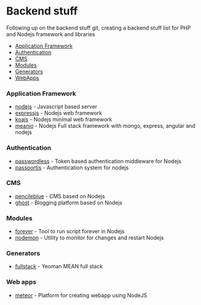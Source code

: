 Backend stuff
========================

Following up on the backend stuff git, creating a backend stuff list for PHP and Nodejs framework and libraries

- [Application Framework](#application-framework)
- [Authentication](#authentication)
- [CMS](#cms)
- [Modules](#modules)
- [Generators](#generators)
- [WebApps](webapps)

### Application Framework
- [nodejs](https://nodejs.org/) - Javascript based server
- [expressjs](http://expressjs.com/) - Nodejs web framework
- [koajs](http://koajs.com/) - Nodejs minimal web framework
- [meanio](http://mean.io/#!/) - Nodejs Full stack framework with mongo, express, angular and nodejs


### Authentication
- [passwordless](https://passwordless.net/) - Token based authentication middleware for Nodejs
- [passportjs](http://passportjs.org/) - Authentication system for nodejs


### CMS
- [pencileblue](https://pencilblue.org/) - CMS based on Nodejs
- [ghost](https://ghost.org/) - Blogging platform based on Nodejs

### Modules
- [forever](https://github.com/foreverjs/forever) - Tool to run script forever in Nodejs
- [nodemon](http://nodemon.io/) - Utility to monitor for changes and restart Nodejs

### Generators
- [fullstack](https://github.com/DaftMonk/generator-angular-fullstack) - Yeoman MEAN full stack

### Web apps
- [meteor](https://www.meteor.com/) - Platform for creating webapp using NodeJS